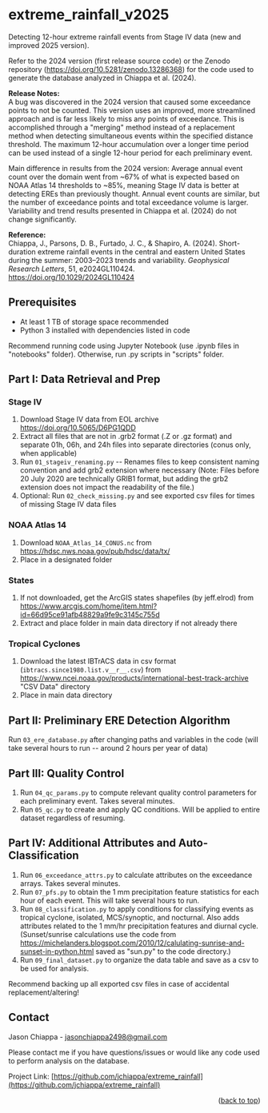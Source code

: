 # extreme_rainfall_v2025
  <p>
  <div style="text-align: left">
Detecting 12-hour extreme rainfall events from Stage IV data (new and improved 2025 version).  
  
Refer to the 2024 version (first release source code) or the Zenodo repository (https://doi.org/10.5281/zenodo.13286368) for the code used to generate the database analyzed in Chiappa et al. (2024).  
  
**Release Notes:**  
A bug was discovered in the 2024 version that caused some exceedance points to not be counted. This version uses an improved, more streamlined approach and is far less likely to miss any points of exceedance. This is accomplished through a "merging" method instead of a replacement method when detecting simultaneous events within the specified distance threshold. The maximum 12-hour accumulation over a longer time period can be used instead of a single 12-hour period for each preliminary event.  

Main difference in results from the 2024 version: Average annual event count over the domain went from ~67% of what is expected based on NOAA Atlas 14 thresholds to ~85%, meaning Stage IV data is better at detecting EREs than previously thought. Annual event counts are similar, but the number of exceedance points and total exceedance volume is larger. Variability and trend results presented in Chiappa et al. (2024) do not change significantly.  
  
**Reference:**  
Chiappa, J., Parsons, D. B., Furtado, J. C., & Shapiro, A. (2024). Short-duration extreme rainfall events in the central and eastern United States during the summer: 2003–2023 trends and variability. _Geophysical Research Letters_, 51, e2024GL110424. https://doi.org/10.1029/2024GL110424

  </p>
</div>

## Prerequisites

* At least 1 TB of storage space recommended
* Python 3 installed with dependencies listed in code

Recommend running code using Jupyter Notebook (use .ipynb files in "notebooks" folder). Otherwise, run .py scripts in "scripts" folder.


## Part I: Data Retrieval and Prep

### Stage IV

1. Download Stage IV data from EOL archive https://doi.org/10.5065/D6PG1QDD
2. Extract all files that are not in .grb2 format (.Z or .gz format) and separate 01h, 06h, and 24h files into separate directories (conus only, when applicable)
3. Run `01_stageiv_renaming.py` -- Renames files to keep consistent naming convention and add grb2 extension where necessary (Note: Files before 20 July 2020 are technically GRIB1 format, but adding the grb2 extension does not impact the readability of the file.)
4. Optional: Run `02_check_missing.py` and see exported csv files for times of missing Stage IV data files

### NOAA Atlas 14

1. Download `NOAA_Atlas_14_CONUS.nc` from https://hdsc.nws.noaa.gov/pub/hdsc/data/tx/
2. Place in a designated folder

### States
1. If not downloaded, get the ArcGIS states shapefiles (by jeff.elrod) from https://www.arcgis.com/home/item.html?id=66d95ce91afb48829a9fe9c3145c755d
2. Extract and place folder in main data directory if not already there

### Tropical Cyclones
1. Download the latest IBTrACS data in csv format (`ibtracs.since1980.list.v__r__.csv`) from https://www.ncei.noaa.gov/products/international-best-track-archive "CSV Data" directory
2. Place in main data directory


## Part II: Preliminary ERE Detection Algorithm

Run `03_ere_database.py` after changing paths and variables in the code (will take several hours to run -- around 2 hours per year of data)


## Part III: Quality Control
1. Run `04_qc_params.py` to compute relevant quality control parameters for each preliminary event. Takes several minutes.
2. Run `05_qc.py` to create and apply QC conditions. Will be applied to entire dataset regardless of resuming.

## Part IV: Additional Attributes and Auto-Classification
1. Run `06_exceedance_attrs.py` to calculate attributes on the exceedance arrays. Takes several minutes.
4. Run `07_pfs.py` to obtain the 1 mm precipitation feature statistics for each hour of each event. This will take several hours to run.
5. Run `08_classification.py` to apply conditions for classifying events as tropical cyclone, isolated, MCS/synoptic, and nocturnal. Also adds attributes related to the 1 mm/hr precipitation features and diurnal cycle. (Sunset/sunrise calculations use the code from https://michelanders.blogspot.com/2010/12/calulating-sunrise-and-sunset-in-python.html saved as "sun.py" to the code directory.)
6. Run `09_final_dataset.py` to organize the data table and save as a csv to be used for analysis.

Recommend backing up all exported csv files in case of accidental replacement/altering!


## Contact

Jason Chiappa - jasonchiappa2498@gmail.com

Please contact me if you have questions/issues or would like any code used to perform analysis on the database.

Project Link: [https://github.com/jchiappa/extreme_rainfall](https://github.com/jchiappa/extreme_rainfall)

</div>
<p align="right">(<a href="#readme-top">back to top</a>)</p>
